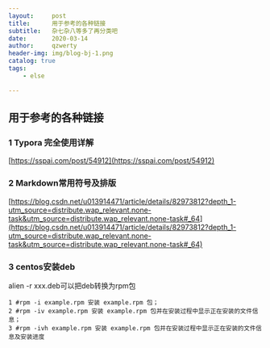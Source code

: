 ```yaml
---
layout:     post
title:      用于参考的各种链接
subtitle:   杂七杂八等多了再分类吧
date:       2020-03-14
author:     qzwerty
header-img: img/blog-bj-1.png
catalog: true
tags:
    - else

---
```


## 用于参考的各种链接

### 1 Typora 完全使用详解

[https://sspai.com/post/54912](https://sspai.com/post/54912)

### 2 Markdown常用符号及排版

[https://blog.csdn.net/u013914471/article/details/82973812?depth_1-utm_source=distribute.wap_relevant.none-task&utm_source=distribute.wap_relevant.none-task#_64](https://blog.csdn.net/u013914471/article/details/82973812?depth_1-utm_source=distribute.wap_relevant.none-task&utm_source=distribute.wap_relevant.none-task#_64)

### 3 centos安装deb

alien -r xxx.deb可以把deb转换为rpm包

```
1 #rpm -i example.rpm 安装 example.rpm 包；
2 #rpm -iv example.rpm 安装 example.rpm 包并在安装过程中显示正在安装的文件信息；
3 #rpm -ivh example.rpm 安装 example.rpm 包并在安装过程中显示正在安装的文件信息及安装进度
```

